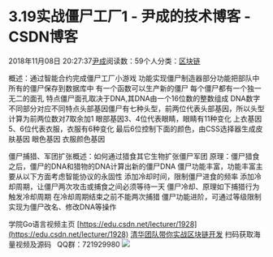 
# 3.19实战僵尸工厂1 - 尹成的技术博客 - CSDN博客

2018年11月08日 20:27:37[尹成](https://me.csdn.net/yincheng01)阅读数：59个人分类：[区块链](https://blog.csdn.net/yincheng01/article/category/7618299)



概述：通过智能合约完成僵尸工厂小游戏
功能实现僵尸制造器部分功能把部队中所有的僵尸保存到数据库中
有一个函数可以生产新的僵尸
每个僵尸都有一个独一无二的面孔
特点僵尸面孔取决于DNA,其DNA由一个16位数的整数组成
DNA数字不同部分对应不同特点头部基因僵尸有七种头型，前两位代表头部基因，所以头型计算为前两位数对7取余加1
眼部基因3、4位代表眼睛，眼睛有11种变化
上衣基因5、6位代表衣服，衣服有6种变化
最后6位控制下面的颜色，由CSS选择器生成皮肤基因
眼色基因
衣服颜色基因


僵尸捕猎、军团扩张概述：如何通过猎食其它生物扩张僵尸军团
原理：僵尸猎食之后，僵尸的DNA和猎物的DNA计算出新的僵尸DNA
僵尸功能丰富，功能丰富主要从以下方面考虑智能协议的永固性
添加冷却时间，限制僵尸进食的频率
添加冷却周期，让僵尸两次攻击或捕食之间必须等待一天
僵尸冷却、原理如下捕猎行为触发冷却周期
在冷却周期结束之前不能两次捕猎
僵尸功能进阶，可通过等级限制实现为僵尸改名、修改DNA等操作


学院Go语言视频主页
[https://edu.csdn.net/lecturer/1928](https://edu.csdn.net/lecturer/1928)
[清华团队带你实战区块链开发](https://ke.qq.com/course/337650?tuin=63946d38)
扫码获取海量视频及源码   QQ群：721929980
![](https://img-blog.csdnimg.cn/20181108132958856.jpg?x-oss-process=image/watermark,type_ZmFuZ3poZW5naGVpdGk,shadow_10,text_aHR0cHM6Ly9ibG9nLmNzZG4ubmV0L3lpbmNoZW5nMDE=,size_16,color_FFFFFF,t_70)

